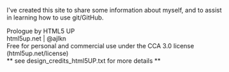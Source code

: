 
<p>I've created this site to share some information about myself, and to assist in learning how to use git/GitHub.</p>

<p>Prologue by HTML5 UP<br>
html5up.net | @ajlkn<br>
Free for personal and commercial use under the CCA 3.0 license (html5up.net/license)<br>
** see design_credits_html5UP.txt for more details **<br>
</p>